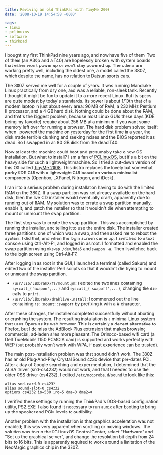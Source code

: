 ```yaml
---
title: Reviving an old ThinkPad with TinyMe 2008
date: '2008-10-19 14:54:58 +0000'

tags:
- linux
- pclinuxos
- software
- thinkpad
---
```

I bought my first ThinkPad nine years ago, and now have five of them.  Two of them (an A30p and a T40) are hopelessly broken, with system boards that either won't power up or won't stay powered up.  The others are working pretty well, including the oldest one, a model called the 380Z, which despite the name, has no relation to Datsun sports cars.

The 380Z served me well for a couple of years.  It was running Mandrake Linux practically from day one, and was a reliable, non-sleek tank.  Recently I thought it might be fun to update it to a more recent Linux.  But its specs are quite modest by today's standards.  Its power is about 1/10th that of a modern laptop in just about every area: 96 MB of RAM, a 233 MHz Pentium II processor, and a 4 GB hard disk.  Nothing could be done about the RAM, and that's the biggest problem, because most Linux GUIs these days (KDE being my favorite) require about 256 MB at a minimum if you want some memory left over for running a browser.  The hard disk problem solved itself: when I powered the machine on yesterday for the first time in a year, the disk made terrible clunking and seeking noises and the BIOS reported it as dead.  So I swapped in an 80 GB disk from the dead T40.

Now at least the machine could boot and presumably take a new OS installation.  But what to install?  I am a fan of [PCLinuxOS](http://pclinuxos.com/), but it's a bit on the heavy side for such a lightweight machine.  So I tried a cut-down version of this OS called [TinyMe 2008](http://tinymelinux.com/doku.php/).  This distro replaces the lovely but somewhat porky KDE GUI with a lightweight GUI based on various minimalist components (Openbox, LXPanel, Nitrogen, and iDesk).

I ran into a serious problem during installation having to do with the limited RAM on the 380Z.  If a swap partition was not already available on the hard disk, then the live CD installer would eventually crash, apparently due to running out of RAM.  My solution was to create a swap partition manually, enable it, and patch the installer so that it wouldn't die when attempting to mount or unmount the swap partition.

The first step was to create the swap partition.  This was accomplished by running the installer, and telling it to use the entire disk.  The installer created three partitions, one of which was a swap, and then asked me to reboot the system.  I did that, and when the login screen came up, I switched to a text console using Ctrl-Alt-F1, and logged in as root.  I formatted and enabled the swap partition using `mkswap /dev/hda5` and `swapon -a`.  Then I switched back to the login screen using Ctrl-Alt-F7.

After logging in as root in the GUI, I launched a terminal (called Sakura) and edited two of the installer Perl scripts so that it wouldn't die trying to mount or unmount the swap partition.

*   `/usr/lib/libDrakX/fs/mount.pm`: I edited the two lines containing `syscall_('swapon',...)` and `syscall_('swapoff',...)`, changing the `die` calls to `print`.
* `/usr/lib/libDrakX/draklive-install`: I commented out the line containing `fs::mount::swapoff` by prefixing it with a # character.

After these changes, the installer completed successfully without aborting or crashing the system.  The resulting installation is a minimal Linux system that uses Opera as its web browser.  This is certainly a decent alternative to Firefox, but I do miss the AdBlock Plus extension that makes browsing commercial, ad-laden sites more pleasant.  The Orinoco-based wifi card (a Dell TrueMobile 1150 PCMCIA card) is supported and works perfectly with WEP (but probably won't work with WPA, if past experience can be trusted).

The main post-installation problem was that sound didn't work.  The 380Z has an old Plug-And-Play Crystal Sound 423x device that pre-dates PCI.  After a day of Google searching and experimentation, I determined that the ALSA driver (snd-cs4232) would not work, and that I needed to use the older OSS driver (cs4232).  I edited `/etc/modprobe.d/sound` to look like this:
```
alias snd-card-0 cs4232 
alias sound-slot-0 cs4232 
options cs4232 io=530 irq=5 dma=0 dma2=0
```
I verified these settings by running the ThinkPad's DOS-based configuration utility, PS2.EXE.  I also found it necessary to run `aumix` after booting to bring up the speaker and PCM levels to audibility.

Another problem with the installation is that graphics acceleration was not enabled; this was very apparent when scrolling or moving windows.  The solution was to run the PCLinuxOS Control Center, select "Hardware" and "Set up the graphical server", and change the resolution bit depth from 24 bits to 16 bits.  This is apparently required to work around a limitation of the NeoMagic graphics chip in the 380Z.
